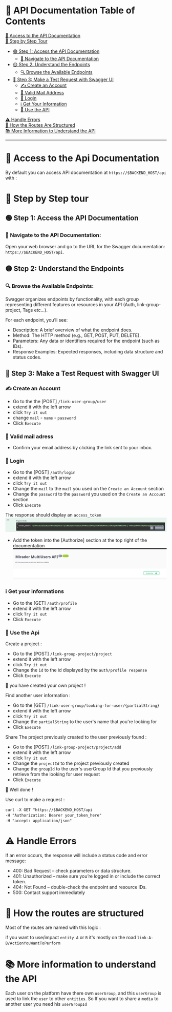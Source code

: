 # 📜 API Documentation Table of Contents

[🔗 Access to the API Documentation](#access-to-the-api-documentation)  
[🚶 Step by Step Tour](#step-by-step-tour)  
- [🟢 Step 1: Access the API Documentation](#step-1-access-the-api-documentation)  
  - [📍 Navigate to the API Documentation](#navigate-to-the-api-documentation)  
- [🟡 Step 2: Understand the Endpoints](#step-2-understand-the-endpoints)  
  - [🔍 Browse the Available Endpoints](#browse-the-available-endpoints)  
- [🔵 Step 3: Make a Test Request with Swagger UI](#step-3-make-a-test-request-with-swagger-ui)  
  - [✍️ Create an Account](#create-an-account)  
  - [📧 Valid Mail Address](#valid-mail-address)  
  - [🔐 Login](#login)  
  - [ℹ️ Get Your Information](#get-your-information)  
  - [🔄 Use the API](#use-the-api)  

[⚠️ Handle Errors](#handle-errors)  
[🔗 How the Routes Are Structured](#how-the-routes-are-structured)  
[📚 More Information to Understand the API](#more-information-to-understand-the-api)  

---

# 🔗 Access to the Api Documentation

By default you can access API documentation at `https://$BACKEND_HOST/api` with :

# 🚶 Step by Step tour

## 🟢 Step 1: Access the API Documentation
### 📍 Navigate to the API Documentation:
Open your web browser and go to the URL for the Swagger documentation: `https://$BACKEND_HOST/api`.

## 🟡 Step 2: Understand the Endpoints
### 🔍 Browse the Available Endpoints:

Swagger organizes endpoints by functionality, with each group representing different features or resources in your API (Auth, link-group-project, Tags etc...).

For each endpoint, you’ll see:
- Description: A brief overview of what the endpoint does.
- Method: The HTTP method (e.g., GET, POST, PUT, DELETE).
- Parameters: Any data or identifiers required for the endpoint (such as IDs).
- Response Examples: Expected responses, including data structure and status codes.

## 🔵 Step 3: Make a Test Request with Swagger UI

### ✍️ Create an Account 

- Go to the the [POST] `/link-user-group/user`
- extend it with the left arrow
- click `Try it out`
- change `mail` - `name` - `password`
- Click `Execute`

### 📧 Valid mail adress

- Confirm your email address by clicking the link sent to your inbox.

### 🔐 Login 
- Go to the [POST] `/auth/login`
- extend it with the left arrow
- click `Try it out`
- Change the `mail` to the `mail` you used on the `Create an Account` section
- Change the `password` to the `password` you used on the `Create an Account` section
- Click `Execute`

The response should display an `access_token`
![ddeea15a8a43dda99b573c83bd9a4b72.png](./media/ddeea15a8a43dda99b573c83bd9a4b72.png)
- Add the token into the [Authorize] section at the top right of the documentation 
![cccc556a4375bca864757ba3fd9bf4d0.png](./media/cccc556a4375bca864757ba3fd9bf4d0.png)

### ℹ️ Get your informations 

- Go to the [GET] `/auth/profile`
- extend it with the left arrow
- click `Try it out`
- Click `Execute`

### 🔄 Use the Api
Create a project :
- Go to the [POST] `/link-group-project/project`
- extend it with the left arrow
- click `Try it out`
- Change the `id` to the id displayed by the `auth/profile response`
- Click `Execute`

:1st_place_medal:  you have created your own project ! 

Find another user information : 

- Go to the [GET] `/link-user-group/looking-for-user/{partialString}`
- extend it with the left arrow
- click `Try it out`
- Change the `partialString` to the user's name that you're looking for
- Click `Execute`

Share The project previously created to the user previously found : 

- Go to the [POST] `/link-group-project/project/add`
- extend it with the left arrow
- click `Try it out`
- Change the `projectId` to the project previously created
- Change the `groupId` to the user's userGroup Id that you previously retrieve from the looking for user request
- Click `Execute`

:partying_face: Well done ! 

Use curl to make a request : 

`curl -X GET "https://$BACKEND_HOST/api`\
`-H "Authorization: Bearer your_token_here" `\
`-H "accept: application/json"`


# ⚠️ Handle Errors
If an error occurs, the response will include a status code and error message:

- 400: Bad Request – check parameters or data structure.
- 401: Unauthorized – make sure you’re logged in or include the correct token.
- 404: Not Found – double-check the endpoint and resource IDs.
- 500: Contact support immediately

# 🔗 How the routes are structured 

Most of the routes are named with this logic : 

if you want to use/impact `entity A` or `B` it's mostly on the road `link-A-B/ActionYouWantToPerform`

# 📚 More information to understand the API

Each user on the platform have there own `userGroup`, and this `userGroup` is used to link the `user` to other `entities`. So If you want to share a `media` to another user you need his `userGroupId`

